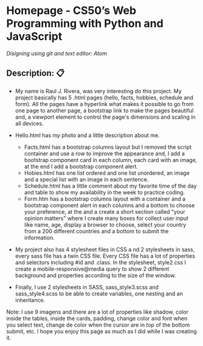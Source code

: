 # Homepage - CS50’s Web Programming with Python and JavaScript

_Disigning using git and text editor: Atom_

## Description: 📋

* My name is Raul J. Rivera, was very interesting do this project. My project basically has 5 .html pages (hello, facts, hobbies, schedule and form). All the pages have a hyperlink what makes it possible to go from one page to another page, a bootstrap link to make the pages beautiful and, a <meta> viewport element to control the page's dimensions and scaling in all devices.

* Hello.html has my photo and a little description about me.
     * Facts.html has a bootstrap columns layout but I removed the script container
      and use a row to improve the appearance and, I add a bootstrap component card in each column, each card with an image, at the end I add a bootstrap component alert.  
     * Hobies.html has one list ordered and one list unordered, an image and a special
      list with an image in each sentence.
     * Schedule.html has a little comment about my favorite time of the day and
      table to show my availability in the week to practice coding.
     * Form.htm has a bootstrap columns layout with a container and a bootstrap component alert in each columns and a bottom to choose your preference, at the and a create  a short section called "your opinion matters" where I create many boxes for collect user input like name, age, display a browser to choose, select your country from a 200 different countries and a bottom to submit the information.

* My project also has 4 stylesheet files in CSS a
    nd 2 stylesheets in sass, every sass file has a twin CSS file. Every CSS file has a lot of properties and selectors including #id and .class.
    In the stylesheet, style2.css I create a mobile-responsive@media query to show 2 different background and properties according to the size of the window.

* Finally, I use 2 stylesheets in SASS, sass_style3.scss and sass_style4.scss to be able to create variables, one nesting and an inheritance.

Note: I use 9 imagens and there are a lot of properties like shadow, color inside the tables, inside the cards, padding, change color and font when you select text, change de color when the cursor are in top of the bottom submit, etc. I hope you enjoy this page as much as I did while I was creating it.
